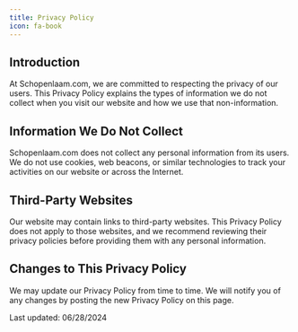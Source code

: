 ```yaml
---
title: Privacy Policy
icon: fa-book
---
```


## Introduction

At Schopenlaam.com, we are committed to respecting the privacy of our users. This Privacy Policy explains the types of information we do not collect when you visit our website and how we use that non-information.

## Information We Do Not Collect

Schopenlaam.com does not collect any personal information from its users. We do not use cookies, web beacons, or similar technologies to track your activities on our website or across the Internet.

## Third-Party Websites

Our website may contain links to third-party websites. This Privacy Policy does not apply to those websites, and we recommend reviewing their privacy policies before providing them with any personal information.

## Changes to This Privacy Policy

We may update our Privacy Policy from time to time. We will notify you of any changes by posting the new Privacy Policy on this page.

Last updated: 06/28/2024

